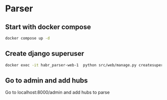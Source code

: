 # Parser
 
## Start with docker compose

```sh
docker compose up -d
```

## Create django superuser

```sh
docker exec -it habr_parser-web-1  python src/web/manage.py createsuperuser
```
## Go to admin and add hubs

Go to localhost:8000/admin and add hubs to parse
